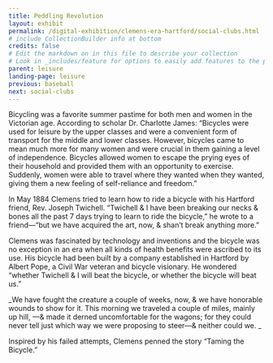 ```yaml
---
title: Peddling Revolution
layout: exhibit
permalink: /digital-exhibition/clemens-era-hartford/social-clubs.html
# include CollectionBuilder info at bottom
credits: false
# Edit the markdown on in this file to describe your collection
# Look in _includes/feature for options to easily add features to the page
parent: leisure
landing-page: leisure
previous: baseball
next: social-clubs
---
```



Bicycling was a favorite summer pastime for both men and women in the Victorian age. According to scholar Dr. Charlotte James: “Bicycles were used for leisure by the upper classes and were a convenient form of transport for the middle and lower classes. However, bicycles came to mean much more for many women and were crucial in them gaining a level of independence. Bicycles allowed women to escape the prying eyes of their household and provided them with an opportunity to exercise. Suddenly, women were able to travel where they wanted when they wanted, giving them a new feeling of self-reliance and freedom.” 
 
In May 1884 Clemens tried to learn how to ride a bicycle with his Hartford friend, Rev. Joseph Twichell. “Twichell & I have been breaking our necks & bones all the past 7 days trying to learn to ride the bicycle,” he wrote to a friend—“but we have acquired the art, now, & shan’t break anything more.”  
 
Clemens was fascinated by technology and inventions and the bicycle was no exception in an era when all kinds of health benefits were ascribed to its use. His bicycle had been built by a company established in Hartford by Albert Pope, a Civil War veteran and bicycle visionary. He wondered “whether Twichell & I will beat the bicycle, or whether the bicycle will beat us.” 

 _We have fought the creature a couple of weeks, now, & we have honorable wounds to show for it. This morning we traveled a couple of miles, mainly up hill, —& made it derned uncomfortable for the wagons; for they could never tell just which way we were proposing to steer—& neither could we. _

 Inspired by his failed attempts, Clemens penned the story “Taming the Bicycle.”  
